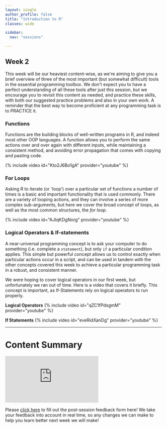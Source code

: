 ```yaml
---
layout: single
author_profile: false
title: "Introduction to R"
classes: wide

sidebar:
  nav: "sessions"

---
```


## Week 2

This week will be our heaviest content-wise, as we're aiming to give you a brief overview of three of the most important (but somewhat difficult) tools in the essential programming toolbox. We don't expect you to have a perfect understanding of all these tools after just this session, but we encourage you to revisit this content as needed, and practice these skills, with both our suggested practice problems and also in your own work. A reminder that the best way to become proficient at any programming task is to PRACTICE it.

### Functions

Functions are the building blocks of well-written programs in R, and indeed most other OOP languages. A function allows you to perform the same actions over and over again with different inputs, while maintaining a consistent method, and avoiding error propagation that comes with copying and pasting code.

{% include video id="Kto2J6Bo1gA" provider="youtube" %}

### For Loops

Asking R to iterate (or 'loop') over a particular set of functions a number of times is a basic and important functionality that is used commonly. There are a variety of looping actions, and they can involve a series of more complex sub-arguments, but here we cover the broad concept of loops, as well as the most common structures, the *for loop*.

{% include video id="AJIqKDgNorg" provider="youtube" %}

### Logical Operators & If-statements

A near-universal programming concept is to ask your computer to do something (i.e. complete a `statement`), but only `if` a particular condition applies. This simple but powerful concept allows us to control exactly when particular actions occur in a script, and can be used in tandem with the other concepts covered this week to achieve a particular programming task in a robust, and consistent manner.

We were hoping to cover logical operators in our first week, but unfortunately we ran out of time. Here is a video that covers it briefly. This concept is important, as If-Statements rely on logical operators to run properly.

**Logical Operators**
{% include video id="qZC1fPdsgmM" provider="youtube" %}

**If Statements**
{% include video id="eveRidXanDg" provider="youtube" %}

--------------------------------------------------------------------------------
# Content Summary

<embed src="https://colebrookson.github.io/r-for-biology/sessions/week_2_pdf.pdf" type="application/pdf" />


Please [click here](https://forms.gle/gqqyGk2bk55mF54N9) to fill out the post-session feedback form here! We take your feedback into account in real time, so any changes we can make to help you learn better next week we will make!

